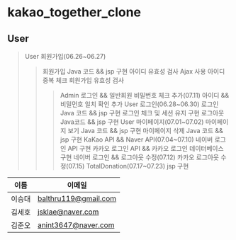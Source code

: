 kakao_together_clone
==========================

User
--------------------------
> User 회원가입(06.26~06.27)
>	>회원가입 Java 코드 && jsp 구현
>	>아이디 유효성 검사
>	>Ajax 사용 아이디 중복 체크
>	>회원가입 유효성 검사
>	>	>Admin 로그인 && 일반회원 비밀번호 체크 추가(07.11)
>	>	>아이디 && 비밀먼호 일치 확인 추가
> User 로그인(06.28~06.30)
>	>로그인 Java 코드 && jsp 구현
>	>로그인 체크 및 세션 유지 구현
>	>로그아웃 Java코드 && jsp 구현
> User 마이페이지(07.01~07.02)
>	>마이페이지 보기 Java 코드 && jsp 구현
>	>마이페이지 삭제 Java 코드 && jsp 구현
> KaKao API && Naver API(07.04~07.10)
>	>네이버 로그인 API 구현
>	>카카오 로그인 API && 카카오 로그인 데이터베이스 구현
>	>	>네이버 로그인 && 로그아웃 수정(07.12)
>	>	>카카오 로그아웃 수정(07.15)
> TotalDonation(07.17~07.23)
>	>jsp 구현



이름|이메일|
---|---|
이승대|balthru119@gmail.com|
김세호|jsklae@naver.com| 
김준오|anint3647@naver.com|







